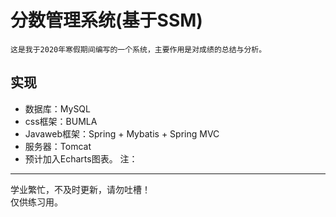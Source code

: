 # 分数管理系统(基于SSM)

    这是我于2020年寒假期间编写的一个系统，主要作用是对成绩的总结与分析。
   
实现
--------------
* 数据库：MySQL
* css框架：BUMLA
* Javaweb框架：Spring + Mybatis + Spring MVC
* 服务器：Tomcat<br>
* 预计加入Echarts图表。
注：
-------------
学业繁忙，不及时更新，请勿吐槽！<br>
仅供练习用。
